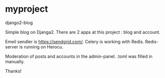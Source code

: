 # myproject
django2-blog 

Simple blog on Djanga2. 
There are 2 apps at this project : blog and account. 

Emeil sendler is https://sendgrid.com/. 
Celery is working with Redis.
Redis-server is running on Herocu.

Moderation of posts and accounts in the admin-panel.
.toml was filled in manually.

Thanks!
